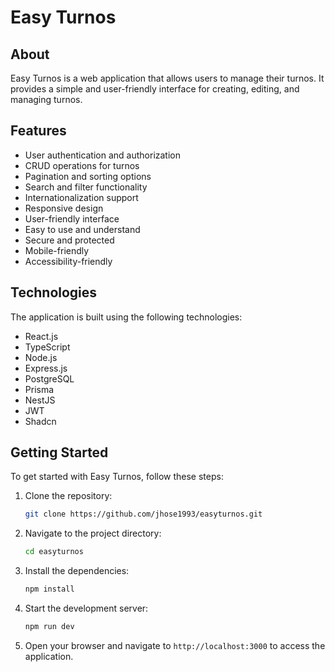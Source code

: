 # Easy Turnos

## About
Easy Turnos is a web application that allows users to manage their turnos. It provides a simple and user-friendly interface for creating, editing, and managing turnos.

## Features
- User authentication and authorization
- CRUD operations for turnos
- Pagination and sorting options
- Search and filter functionality
- Internationalization support
- Responsive design
- User-friendly interface
- Easy to use and understand
- Secure and protected
- Mobile-friendly
- Accessibility-friendly

## Technologies
The application is built using the following technologies:
- React.js
- TypeScript
- Node.js
- Express.js
- PostgreSQL
- Prisma
- NestJS
- JWT
- Shadcn

## Getting Started
To get started with Easy Turnos, follow these steps:

1. Clone the repository:
   ```bash
   git clone https://github.com/jhose1993/easyturnos.git
   ```
2. Navigate to the project directory:
   ```bash
   cd easyturnos
   ```
3. Install the dependencies:
   ```bash
   npm install
   ```
4. Start the development server:
   ```bash
   npm run dev
   ```
5. Open your browser and navigate to `http://localhost:3000` to access the application.

